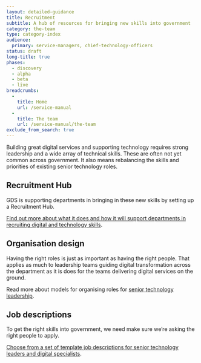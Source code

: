 ```yaml
---
layout: detailed-guidance
title: Recruitment
subtitle: A hub of resources for bringing new skills into government
category: the-team
type: category-index
audience:
  primary: service-managers, chief-technology-officers
status: draft
long-title: true
phases:
  - discovery
  - alpha
  - beta
  - live
breadcrumbs:
  -
    title: Home
    url: /service-manual
  -
    title: The team
    url: /service-manual/the-team
exclude_from_search: true
---
```



Building great digital services and supporting technology requires strong leadership and a wide array of technical skills. These are often not yet common across government. It also means rebalancing the skills and priorities of existing senior technology roles.

## Recruitment Hub

GDS is supporting departments in bringing in these new skills by setting up a Recruitment Hub.

[Find out more about what it does and how it will support departments in recruiting digital and technology skills](/service-manual/the-team/recruitment/hub.html).


## Organisation design

Having the right roles is just as important as having the right people. That applies as much to leadership teams guiding digital transformation across the department as it is does for the teams delivering digital services on the ground.

Read more about models for organising roles for [senior technology leadership](/service-manual/the-team/recruitment/scs-orgdesign.html).


## Job descriptions

To get the right skills into government, we need make sure we’re asking the right people to apply.

[Choose from a set of template job descriptions for senior technology leaders and digital specialists](/service-manual/the-team/recruitment/job-descriptions.html).
